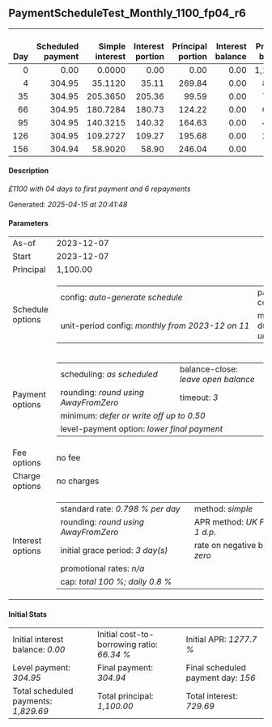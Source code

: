 <h2>PaymentScheduleTest_Monthly_1100_fp04_r6</h2>
<table>
    <thead style="vertical-align: bottom;">
        <th style="text-align: right;">Day</th>
        <th style="text-align: right;">Scheduled payment</th>
        <th style="text-align: right;">Simple interest</th>
        <th style="text-align: right;">Interest portion</th>
        <th style="text-align: right;">Principal portion</th>
        <th style="text-align: right;">Interest balance</th>
        <th style="text-align: right;">Principal balance</th>
        <th style="text-align: right;">Total simple interest</th>
        <th style="text-align: right;">Total interest</th>
        <th style="text-align: right;">Total principal</th>
    </thead>
    <tr style="text-align: right;">
        <td class="ci00">0</td>
        <td class="ci01" style="white-space: nowrap;">0.00</td>
        <td class="ci02">0.0000</td>
        <td class="ci03">0.00</td>
        <td class="ci04">0.00</td>
        <td class="ci05">0.00</td>
        <td class="ci06">1,100.00</td>
        <td class="ci07">0.0000</td>
        <td class="ci08">0.00</td>
        <td class="ci09">0.00</td>
    </tr>
    <tr style="text-align: right;">
        <td class="ci00">4</td>
        <td class="ci01" style="white-space: nowrap;">304.95</td>
        <td class="ci02">35.1120</td>
        <td class="ci03">35.11</td>
        <td class="ci04">269.84</td>
        <td class="ci05">0.00</td>
        <td class="ci06">830.16</td>
        <td class="ci07">35.1120</td>
        <td class="ci08">35.11</td>
        <td class="ci09">269.84</td>
    </tr>
    <tr style="text-align: right;">
        <td class="ci00">35</td>
        <td class="ci01" style="white-space: nowrap;">304.95</td>
        <td class="ci02">205.3650</td>
        <td class="ci03">205.36</td>
        <td class="ci04">99.59</td>
        <td class="ci05">0.00</td>
        <td class="ci06">730.57</td>
        <td class="ci07">240.4770</td>
        <td class="ci08">240.47</td>
        <td class="ci09">369.43</td>
    </tr>
    <tr style="text-align: right;">
        <td class="ci00">66</td>
        <td class="ci01" style="white-space: nowrap;">304.95</td>
        <td class="ci02">180.7284</td>
        <td class="ci03">180.73</td>
        <td class="ci04">124.22</td>
        <td class="ci05">0.00</td>
        <td class="ci06">606.35</td>
        <td class="ci07">421.2054</td>
        <td class="ci08">421.20</td>
        <td class="ci09">493.65</td>
    </tr>
    <tr style="text-align: right;">
        <td class="ci00">95</td>
        <td class="ci01" style="white-space: nowrap;">304.95</td>
        <td class="ci02">140.3215</td>
        <td class="ci03">140.32</td>
        <td class="ci04">164.63</td>
        <td class="ci05">0.00</td>
        <td class="ci06">441.72</td>
        <td class="ci07">561.5269</td>
        <td class="ci08">561.52</td>
        <td class="ci09">658.28</td>
    </tr>
    <tr style="text-align: right;">
        <td class="ci00">126</td>
        <td class="ci01" style="white-space: nowrap;">304.95</td>
        <td class="ci02">109.2727</td>
        <td class="ci03">109.27</td>
        <td class="ci04">195.68</td>
        <td class="ci05">0.00</td>
        <td class="ci06">246.04</td>
        <td class="ci07">670.7996</td>
        <td class="ci08">670.79</td>
        <td class="ci09">853.96</td>
    </tr>
    <tr style="text-align: right;">
        <td class="ci00">156</td>
        <td class="ci01" style="white-space: nowrap;">304.94</td>
        <td class="ci02">58.9020</td>
        <td class="ci03">58.90</td>
        <td class="ci04">246.04</td>
        <td class="ci05">0.00</td>
        <td class="ci06">0.00</td>
        <td class="ci07">729.7016</td>
        <td class="ci08">729.69</td>
        <td class="ci09">1,100.00</td>
    </tr>
</table>
<h4>Description</h4>
<p><i>£1100 with 04 days to first payment and 6 repayments</i></p>
<p>Generated: <i>2025-04-15 at 20:41:48</i></p>
<h4>Parameters</h4>
<table>
    <tr>
        <td>As-of</td>
        <td>2023-12-07</td>
    </tr>
    <tr>
        <td>Start</td>
        <td>2023-12-07</td>
    </tr>
    <tr>
        <td>Principal</td>
        <td>1,100.00</td>
    </tr>
    <tr>
        <td>Schedule options</td>
        <td>
            <table>
                <tr>
                    <td>config: <i>auto-generate schedule</i></td>
                    <td>payment count: <i>6</i></td>
                </tr>
                <tr>
                    <td style="white-space: nowrap;">unit-period config: <i>monthly from 2023-12 on 11</i></td>
                    <td>max duration: <i>unlimited</i></td>
                </tr>
            </table>
        </td>
    </tr>
    <tr>
        <td>Payment options</td>
        <td>
            <table>
                <tr>
                    <td>scheduling: <i>as scheduled</i></td>
                    <td>balance-close: <i>leave&nbsp;open&nbsp;balance</i></td>
                </tr>
                <tr>
                    <td>rounding: <i>round using AwayFromZero</i></td>
                    <td>timeout: <i>3</i></td>
                </tr>
                <tr>
                    <td colspan='2'>minimum: <i>defer&nbsp;or&nbsp;write&nbsp;off&nbsp;up&nbsp;to&nbsp;0.50</i></td>
                </tr>
                <tr>
                    <td colspan='2'>level-payment option: <i>lower&nbsp;final&nbsp;payment</i></td>
                </tr>
            </table>
        </td>
    </tr>
    <tr>
        <td>Fee options</td>
        <td>no fee
        </td>
    </tr>
    <tr>
        <td>Charge options</td>
        <td>no charges
        </td>
    </tr>
    <tr>
        <td>Interest options</td>
        <td>
            <table>
                <tr>
                    <td>standard rate: <i>0.798 % per day</i></td>
                    <td>method: <i>simple</i></td>
                </tr>
                <tr>
                    <td>rounding: <i>round using AwayFromZero</i></td>
                    <td>APR method: <i>UK FCA to 1 d.p.</i></td>
                </tr>
                <tr>
                    <td>initial grace period: <i>3 day(s)</i></td>
                    <td>rate on negative balance: <i>zero</i></td>
                </tr>
                <tr>
                    <td colspan="2">promotional rates: <i><i>n/a</i></i></td>
                </tr>
                <tr>
                    <td colspan="2">cap: <i>total 100 %; daily 0.8 %</td>
                </tr>
            </table>
        </td>
    </tr>
</table>
<h4>Initial Stats</h4>
<table>
    <tr>
        <td>Initial interest balance: <i>0.00</i></td>
        <td>Initial cost-to-borrowing ratio: <i>66.34 %</i></td>
        <td>Initial APR: <i>1277.7 %</i></td>
    </tr>
    <tr>
        <td>Level payment: <i>304.95</i></td>
        <td>Final payment: <i>304.94</i></td>
        <td>Final scheduled payment day: <i>156</i></td>
    </tr>
    <tr>
        <td>Total scheduled payments: <i>1,829.69</i></td>
        <td>Total principal: <i>1,100.00</i></td>
        <td>Total interest: <i>729.69</i></td>
    </tr>
</table>
